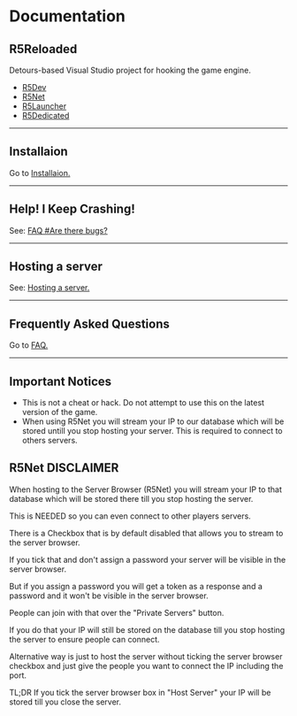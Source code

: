 # **Documentation**

## R5Reloaded

Detours-based Visual Studio project for hooking the game engine.

* [R5Dev](docs/about/r5dev)
* [R5Net](docs/about/r5net)
* [R5Launcher](docs/about/r5launcher)
* [R5Dedicated](docs/about/r5dedicated)

---
## Installaion

Go to [Installaion.](installation/install)

---
## Help! I Keep Crashing!

See: [FAQ #Are there bugs?](faq/faq#are-there-bugs)

---
## Hosting a server

See: [Hosting a server.](servers/hosting)

---
## Frequently Asked Questions

Go to [FAQ.](faq/faq)

---

## Important Notices
*  This is not a cheat or hack. Do not attempt to use this on the latest version of the game.
*   When using R5Net you will stream your IP to our database which will be stored untill you stop hosting your server. This is required to connect to others servers.

## R5Net DISCLAIMER

When hosting to the Server Browser (R5Net) you will stream your IP to that database which will be stored there till you stop hosting the server.

This is NEEDED so you can even connect to other players servers.

There is a Checkbox that is by default disabled that allows you to stream to the server browser.

If you tick that and don't assign a password your server will be visible in the server browser.

But if you assign a password you will get a token as a response and a password and it won't be visible in the server browser.

People can join with that over the "Private Servers" button.

If you do that your IP will still be stored on the database till you stop hosting the server to ensure people can connect.

Alternative way is just to host the server without ticking the server browser checkbox and just give the people you want to connect the IP including the port.

TL;DR If you tick the server browser box in "Host Server" your IP will be stored till you close the server.
